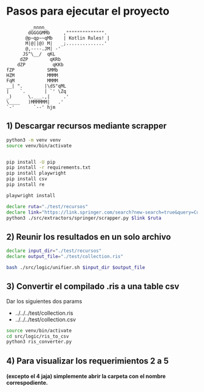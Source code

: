 # Pasos para ejecutar el proyecto
```
         _nnnn_                      
        dGGGGMMb     ,"""""""""""""".
       @p~qp~~qMb    | Kotlin Rules! |
       M|@||@) M|   _;..............'
       @,----.JM| -'
      JS^\__/  qKL
     dZP        qKRb
    dZP          qKKb
fZP            SMMb
HZM            MMMM
FqM            MMMM
__| ".        |\dS"qML
|    `.       | `' \Zq
_)      \.___.,|     .'
\____   )MMMMMM|   .'
`-'       `--' hjm
```
## 1) Descargar recursos mediante scrapper


```bash
python3 -m venv venv 
source venv/bin/activate


pip install -U pip
pip install -r requirements.txt
pip install playwright
pip install csv
pip install re 

playwright install

declare ruta="./test/recursos"
declare link="https://link.springer.com/search?new-search=true&query=Computational+Thinking&dateFrom=&dateTo=&sortBy=relevance"
python3 ./src/extractors/springer/scrapper.py $link $ruta
```


## 2) Reunir los resultados en un solo archivo

```bash
declare input_dir="./test/recursos"
declare output_file="./test/collection.ris"

bash ./src/logic/unifier.sh $input_dir $output_file
```

## 3) Convertir el compilado .ris a una table csv

Dar los siguientes dos params 
- ../../../test/collection.ris
- ../../../test/collection.csv

```bash
source venv/bin/activate
cd src/logic/ris_to_csv
python3 ris_converter.py
```

## 4) Para visualizar los requerimientos 2 a 5 
#### (excepto el 4 jaja) simplemente abrir la carpeta con el nombre correspodiente. 
